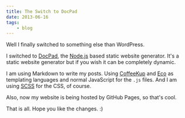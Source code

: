 ```yaml
---
title: The Switch to DocPad
date: 2013-06-16
tags:
    - blog
---
```

Well I finally switched to something else than WordPress.

I switched to [DocPad](http://docpad.org), the [Node.js](http://nodejs.org/) based static website generator. It's a static website generator but if you wish it can be completely dynamic.

I am using Markdown to write my posts. Using [CoffeeKup](http://coffeekup.org/) and [Eco](https://github.com/sstephenson/eco) as templating languages and normal JavaScript for the `.js` files. And I am using [SCSS](http://sass-lang.com/) for the CSS, of course.

Also, now my website is being hosted by GitHub Pages, so that's cool.

That is all. Hope you like the changes. :)
